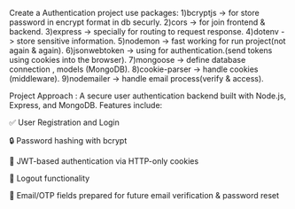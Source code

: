 Create a Authentication project
use packages:
1)bcryptjs -> for store password in encrypt format in db securly.
2)cors -> for join frontend & backend.
3)express -> specially for routing to request response.
4)dotenv -> store sensitive information.
5)nodemon -> fast working for run project(not again & again).
6)jsonwebtoken -> using for authentication.(send tokens using cookies into the browser).
7)mongoose -> define database connection , models (MongoDB).
8)cookie-parser -> handle cookies (middleware).
9)nodemailer -> handle email process(verify & access).

Project Approach :
A secure user authentication backend built with Node.js, Express, and MongoDB. Features include:

✅ User Registration and Login

🔒 Password hashing with bcrypt

🍪 JWT-based authentication via HTTP-only cookies

🚪 Logout functionality

📧 Email/OTP fields prepared for future email verification & password reset
